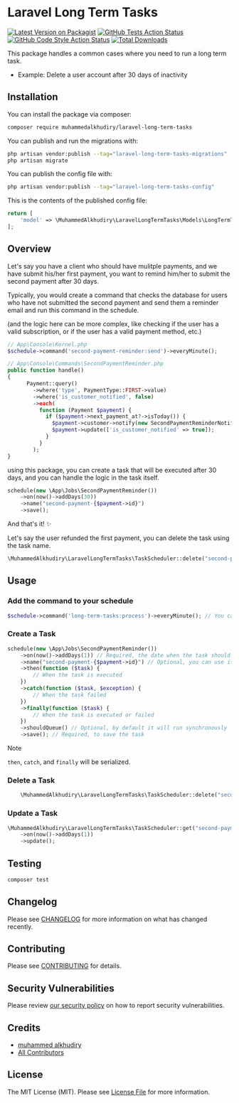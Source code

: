 # Laravel Long Term Tasks

[![Latest Version on Packagist](https://img.shields.io/packagist/v/muhammedalkhudiry/laravel-long-term-tasks.svg?style=flat-square)](https://packagist.org/packages/muhammedalkhudiry/laravel-long-term-tasks)
[![GitHub Tests Action Status](https://img.shields.io/github/actions/workflow/status/muhammedalkhudiry/laravel-long-term-tasks/run-tests.yml?branch=main&label=tests&style=flat-square)](https://github.com/muhammedalkhudiry/laravel-long-term-tasks/actions?query=workflow%3Arun-tests+branch%3Amain)
[![GitHub Code Style Action Status](https://img.shields.io/github/actions/workflow/status/muhammedalkhudiry/laravel-long-term-tasks/fix-php-code-style-issues.yml?branch=main&label=code%20style&style=flat-square)](https://github.com/muhammedalkhudiry/laravel-long-term-tasks/actions?query=workflow%3A"Fix+PHP+code+style+issues"+branch%3Amain)
[![Total Downloads](https://img.shields.io/packagist/dt/muhammedalkhudiry/laravel-long-term-tasks.svg?style=flat-square)](https://packagist.org/packages/muhammedalkhudiry/laravel-long-term-tasks)

This package handles a common cases where you need to run a long term task.
- Example: Delete a user account after 30 days of inactivity

## Installation

You can install the package via composer:

```bash
composer require muhammedalkhudiry/laravel-long-term-tasks
```

You can publish and run the migrations with:

```bash
php artisan vendor:publish --tag="laravel-long-term-tasks-migrations"
php artisan migrate
```

You can publish the config file with:

```bash
php artisan vendor:publish --tag="laravel-long-term-tasks-config"
```

This is the contents of the published config file:

```php
return [
    'model' => \MuhammedAlkhudiry\LaravelLongTermTasks\Models\LongTermTask::class,
];
```

## Overview
Let's say you have a client who should have mulitple payments, and we have submit his/her first payment,
you want to remind him/her to submit the second payment after 30 days.

Typically, you would create a command that checks the database for users who have not submitted the second payment and send them a reminder email
and run this command in the schedule.

(and the logic here can be more complex, like checking if the user has a valid subscription, or if the user has a valid payment method, etc.)

```php
// App\Console\Kernel.php
$schedule->command('second-payment-reminder:send')->everyMinute();

// App\Console\Commands\SecondPaymentReminder.php
public function handle()
{
      Payment::query()
        ->where('type', PaymentType::FIRST->value)
        ->where('is_customer_notified', false)
        ->each(
          function (Payment $payment) {
            if ($payment->next_payment_at?->isToday()) {
              $payment->customer->notify(new SecondPaymentReminderNotification($payment));
              $payment->update(['is_customer_notified' => true]);
            }
          }
        );
}
```

using this package, you can create a task that will be executed after 30 days, and you can handle the logic in the task itself.

```php
schedule(new \App\Jobs\SecondPaymentReminder())
    ->on(now()->addDays(30))
    ->name("second-payment-{$payment->id}")
    ->save();
```

And that's it! ✨

Let's say the user refunded the first payment, you can delete the task using the task name.

```php
\MuhammedAlkhudiry\LaravelLongTermTasks\TaskScheduler::delete("second-payment-{$payment->id}");
```

## Usage
### Add the command to your schedule

```php
$schedule->command('long-term-tasks:process')->everyMinute(); // You can change the frequency depending on your needs
```

### Create a Task
```php
schedule(new \App\Jobs\SecondPaymentReminder())
    ->on(now()->addDays(1)) // Required, the date when the task should be executed
    ->name("second-payment-{$payment->id}") // Optional, you can use it later to delete/update the task
    ->then(function ($task) {
        // When the task is executed
    })
    ->catch(function ($task, $exception) {
        // When the task failed
    })
    ->finally(function ($task) {
        // When the task is executed or failed
    })
    ->shouldQueue() // Optional, by default it will run synchronously
    ->save(); // Required, to save the task

```
> [!NOTE]
>  `then`, `catch`, and `finally` will be serialized.

### Delete a Task
```php
    \MuhammedAlkhudiry\LaravelLongTermTasks\TaskScheduler::delete("second-payment-{$payment->id}");
```

### Update a Task
```php
\MuhammedAlkhudiry\LaravelLongTermTasks\TaskScheduler::get("second-payment-{$payment->id}")
    ->on(now()->addDays(1))
    ->update();
```

## Testing

```bash
composer test
```

## Changelog

Please see [CHANGELOG](CHANGELOG.md) for more information on what has changed recently.

## Contributing

Please see [CONTRIBUTING](CONTRIBUTING.md) for details.

## Security Vulnerabilities

Please review [our security policy](../../security/policy) on how to report security vulnerabilities.

## Credits

- [muhammed alkhudiry](https://github.com/MuhammedAlkhudiry)
- [All Contributors](../../contributors)

## License

The MIT License (MIT). Please see [License File](LICENSE.md) for more information.
